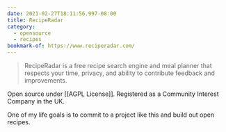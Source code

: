 ```yaml
---
date: 2021-02-27T18:11:56.997-08:00
title: RecipeRadar
category:
  - opensource
  - recipes
bookmark-of: https://www.reciperadar.com/
---
```

> RecipeRadar is a free recipe search engine and meal planner that respects your time, privacy, and ability to contribute feedback and improvements.

Open source under [[AGPL License]]. Registered as a Community Interest Company in the UK.

One of my life goals is to commit to a project like this and build out open recipes.
